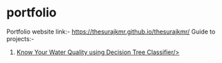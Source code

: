 # portfolio
Portfolio website link:- https://thesurajkmr.github.io/thesurajkmr/
Guide to projects:-
1. <a href="">Know Your Water Quality using Decision Tree Classifier/>
